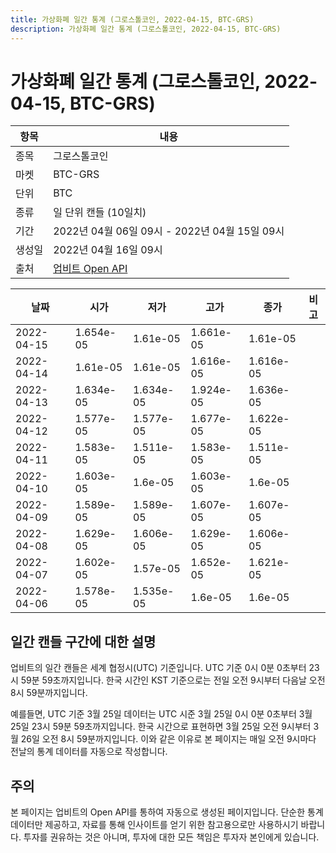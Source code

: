 ```yaml
---
title: 가상화폐 일간 통계 (그로스톨코인, 2022-04-15, BTC-GRS)
description: 가상화폐 일간 통계 (그로스톨코인, 2022-04-15, BTC-GRS)
---
```



가상화폐 일간 통계 (그로스톨코인, 2022-04-15, BTC-GRS)
===

|항목|내용|
|--|--|
|종목|그로스톨코인|
|마켓|BTC-GRS|
|단위|BTC|
|종류|일 단위 캔들 (10일치)|
|기간|2022년 04월 06일 09시 - 2022년 04월 15일 09시|
|생성일|2022년 04월 16일 09시|
|출처|[업비트 Open API](https://docs.upbit.com)|


|날짜|시가|저가|고가|종가|비고|
|--|--|--|--|--|--|
|2022-04-15|1.654e-05|1.61e-05|1.661e-05|1.61e-05|    |
|2022-04-14|1.61e-05|1.61e-05|1.616e-05|1.616e-05|    |
|2022-04-13|1.634e-05|1.634e-05|1.924e-05|1.636e-05|    |
|2022-04-12|1.577e-05|1.577e-05|1.677e-05|1.622e-05|    |
|2022-04-11|1.583e-05|1.511e-05|1.583e-05|1.511e-05|    |
|2022-04-10|1.603e-05|1.6e-05|1.603e-05|1.6e-05|    |
|2022-04-09|1.589e-05|1.589e-05|1.607e-05|1.607e-05|    |
|2022-04-08|1.629e-05|1.606e-05|1.629e-05|1.606e-05|    |
|2022-04-07|1.602e-05|1.57e-05|1.652e-05|1.621e-05|    |
|2022-04-06|1.578e-05|1.535e-05|1.6e-05|1.6e-05|    |


일간 캔들 구간에 대한 설명
---


업비트의 일간 캔들은 세계 협정시(UTC) 기준입니다. 
UTC 기준 0시 0분 0초부터 23시 59분 59초까지입니다. 
한국 시간인 KST 기준으로는 전일 오전 9시부터 다음날 오전 8시 59분까지입니다. 


예를들면, UTC 기준 3월 25일 데이터는 UTC 시준 3월 25일 0시 0분 0초부터 3월 25일 23시 59분 59초까지입니다. 
한국 시간으로 표현하면 3월 25일 오전 9시부터 3월 26일 오전 8시 59분까지입니다. 
이와 같은 이유로 본 페이지는 매일 오전 9시마다 전날의 통계 데이터를 자동으로 작성합니다. 


주의
---


본 페이지는 업비트의 Open API를 통하여 자동으로 생성된 페이지입니다. 
단순한 통계 데이터만 제공하고, 자료를 통해 인사이트를 얻기 위한 참고용으로만 사용하시기 바랍니다. 
투자를 권유하는 것은 아니며, 투자에 대한 모든 책임은 투자자 본인에게 있습니다. 
